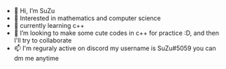 - 👋 Hi, I’m SuZu
- 👀 Interested in mathematics and computer science
- 🌱 currently learning c++
- 💞️ I’m looking to make some cute codes in c++ for practice :D, and then I'll try to collaborate
- 📫 I'm reguraly active on discord my username is SuZu#5059 you can dm me anytime 
